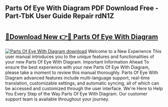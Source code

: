## Parts Of Eye With Diagram PDF Download Free - Part-TbK User Guide Repair rdN1Z

# <h2><a href="http://dfnh2o.blite.top/?on=Parts+Of+Eye+With+Diagram">🔗Download New 👉🔴 Parts Of Eye With Diagram</a></h2>

[![Parts Of Eye With Diagram download](https://i.imgur.com/lujVjoI.png)](http://dfnh2o.blite.top/?on=Parts+Of+Eye+With+Diagram)
Welcome to a New Experience This user manual introduces you to the unique features and functionalities of your new Parts Of Eye With Diagram. Important Information Ahead To ensure the best experience with your new Parts Of Eye With Diagram, please take a moment to review this manual thoroughly. Parts Of Eye With Diagram advanced features include multi-language support, real-time translation, customizable settings, and automatic syncing, all of which can be accessed and customized through the user interface. We're Here to Help You Every Step of the Way Parts Of Eye With Diagram. Our customer support team is available throughout your journey.
